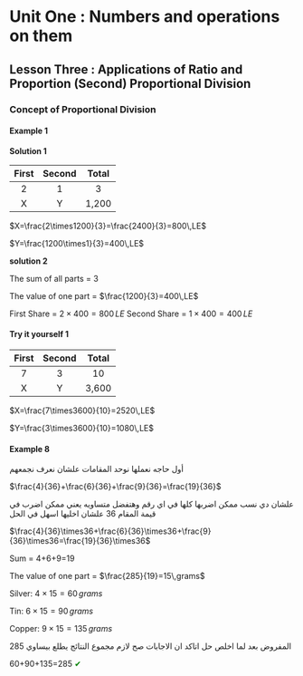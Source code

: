 <link rel="stylesheet" href="https://unpkg.com/leaflet@1.7.1/dist/leaflet.css" />
<script src="https://unpkg.com/leaflet@1.7.1/dist/leaflet.js"></script>


# Unit One : Numbers and operations on them
## Lesson Three : Applications of Ratio and Proportion (Second) Proportional Division

### Concept of Proportional Division

#### Example 1

**Solution 1**

| First | Second | Total |
|:-----:|:------:|:-----:|
| 2     | 1      | 3     |
| X     | Y      | 1,200 |  

$X=\frac{2\times1200}{3}=\frac{2400}{3}=800\,LE$

$Y=\frac{1200\times1}{3}=400\,LE$  

**solution 2**

The sum of all parts = 3  

The value of one part = $\frac{1200}{3}=400\,LE$ 

First Share = $2\times400 = 800\,LE$
Second Share = $1\times400 = 400\,LE$

#### Try it yourself 1

| First | Second | Total |
|:-----:|:------:|:-----:|
| 7     | 3      | 10    |
| X     | Y      | 3,600 |  

$X=\frac{7\times3600}{10}=2520\,LE$

$Y=\frac{3\times3600}{10}=1080\,LE$  

#### Example 8

أول حاجه نعملها نوحد المقامات علشان نعرف نجمعهم

$\frac{4}{36}+\frac{6}{36}+\frac{9}{36}=\frac{19}{36}$

علشان دي نسب ممكن اضربها كلها في اي رقم وهتفضل متساويه يعني ممكن اضرب في قيمة المقام 36 علشان اخليها اسهل في الحل 

$\frac{4}{36}\times36+\frac{6}{36}\times36+\frac{9}{36}\times36=\frac{19}{36}\times36$

Sum = 4+6+9=19


The value of one part = $\frac{285}{19}=15\,grams$

Silver: $4\times15=60\,grams$ 

Tin: $6\times15=90\,grams$  

Copper: $9\times15=135\,grams$  

المفروض بعد لما اخلص حل اتاكد ان الاجابات صح 
لازم مجموع النتائج يطلع بيساوي 285  

60+90+135=285  <span style="color:green">&#10004;</span>


